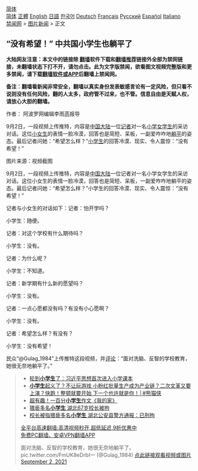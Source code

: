  <!-- 面包屑导航 --> <div class="breadcrumb"><!-- GTranslate: https://gtranslate.io/ -->  <div class="switcher notranslate">  <div class="selected">  <a href="#" onclick="return false;"> 简体</a>  </div>  <div class="option">  <a href="https://www.bannedbook.org" onclick="doGTranslate('zh-CN|zh-CN');jQuery('div.switcher div.selected a').html(jQuery(this).html());return false;" title="简体中文" class="nturl selected"> 简体</a>  <a href="https://www.bannedbook.org/zh-tw/" onclick="doGTranslate('zh-CN|zh-TW');jQuery('div.switcher div.selected a').html(jQuery(this).html());return false;" title="繁體中文" class="nturl"> 正體</a>  <a href="https://www.bannedbook.org/en/" onclick="doGTranslate('zh-CN|en');jQuery('div.switcher div.selected a').html(jQuery(this).html());return false;" title="English" class="nturl"> English</a>  <a href="https://www.bannedbook.org/ja/" onclick="doGTranslate('zh-CN|ja');jQuery('div.switcher div.selected a').html(jQuery(this).html());return false;" title="日本語" class="nturl"> 日語</a>  <a href="https://www.bannedbook.org/ko/" onclick="doGTranslate('zh-CN|ko');jQuery('div.switcher div.selected a').html(jQuery(this).html());return false;" title="한국어" class="nturl"> 한국어</a>  <a href="https://www.bannedbook.org/de/" onclick="doGTranslate('zh-CN|de');jQuery('div.switcher div.selected a').html(jQuery(this).html());return false;" title="Deutsch" class="nturl"> Deutsch</a>  <a href="https://www.bannedbook.org/fr/" onclick="doGTranslate('zh-CN|fr');jQuery('div.switcher div.selected a').html(jQuery(this).html());return false;" title="Français" class="nturl"> Français</a>  <a href="https://www.bannedbook.org/ru/" onclick="doGTranslate('zh-CN|ru');jQuery('div.switcher div.selected a').html(jQuery(this).html());return false;" title="Русский" class="nturl"> Русский</a>  <a href="https://www.bannedbook.org/es/" onclick="doGTranslate('zh-CN|es');jQuery('div.switcher div.selected a').html(jQuery(this).html());return false;" title="Español" class="nturl"> Español</a>  <a href="https://www.bannedbook.org/it/" onclick="doGTranslate('zh-CN|it');jQuery('div.switcher div.selected a').html(jQuery(this).html());return false;" title="Italiano" class="nturl"> Italiano</a>  </div>  </div>      <div class='breadcrumb-sub'><!-- Breadcrumb NavXT 6.3.0 --> <a href="https://www.bannedbook.org/" class="home">禁闻网</a> &gt; <a href="https://www.bannedbook.org/bnews/topimagenews/" class="category">图片新闻</a> &gt; 正文</div></div><h2>“没有希望！” 中共国小学生也躺平了</h2> <p class="notice"><b>大陆网友注意：本文中的链接除 <a href="https://github.com/bannedbook/fanqiang" >翻墙</a>软件下载和<a href="https://github.com/killgcd/justmysocks/blob/master/README.md">翻墙推荐</a>链接外全部为禁网链接，未翻墙状态下打不开，请勿点击。此为文字版禁闻，欲看图文视频完整版和更多禁闻，请下载<a href="https://github.com/bannedbook/fanqiang">翻墙软件或APP</a>后翻墙上禁闻网。</p><p>备注：翻墙看新闻非常安全，翻墙以真实身份发表敏感言论有一定风险，但只看不说则没有任何风险，翻的人太多，政府管不过来，也不管。信息自由是天赋人权，请放心大胆的翻墙。</b></p>  <div class="entry"> <p>作者： 阿波罗网编辑李雨菡报导</p> <p id="summary">9月2日，一段视频上传推特，内容是<span class='wp_keywordlink_affiliate'><a href="https://www.bannedbook.org/" title="中国" target="_blank">中国</a></span><span class='wp_keywordlink_affiliate'><a href="https://www.bannedbook.org/" title="大陆" target="_blank">大陆</a></span>一位<a href="https://www.bannedbook.org/bnews/tag/%E8%AE%B0%E8%80%85/" class="st_tag internal_tag" rel="tag" title="标签 记者 下的日志">记者</a>对一名<a href="https://www.bannedbook.org/bnews/tag/%E5%B0%8F%E5%AD%A6/" class="st_tag internal_tag" rel="tag" title="标签 小学 下的日志">小学</a><a href="https://www.bannedbook.org/bnews/tag/%E5%A5%B3%E5%AD%A6%E7%94%9F/" class="st_tag internal_tag" rel="tag" title="标签 女学生 下的日志">女学生</a>的采访对话。这位<a href="https://www.bannedbook.org/bnews/tag/%e5%b0%8f%e5%a5%b3%e7%94%9f/" class="st_tag internal_tag" rel="tag" title="标签 小女生 下的日志">小女生</a>的表情一脸冷漠，回答也是简短、呆板，一副爱咋咋地<a href="https://www.bannedbook.org/bnews/tag/%e8%ba%ba%e5%b9%b3/" class="st_tag internal_tag" rel="tag" title="标签 躺平 下的日志">躺平</a>的姿态。最后记者问她：“希望怎么样？”<a href="https://www.bannedbook.org/bnews/tag/%E5%B0%8F%E5%AD%A6%E7%94%9F/" class="st_tag internal_tag" rel="tag" title="标签 小学生 下的日志">小学生</a>的回答冷漠、现实、令人震惊：“没有希望！”</p> <p id="conimg">图片来源：视频截图</p> <p>9月2日，一段视频上传推特，内容是<a href="https://www.bannedbook.org/bnews/tag/%e4%b8%ad%e5%9b%bd%e5%a4%a7%e9%99%86/" class="st_tag internal_tag" rel="tag" title="标签 中国大陆 下的日志">中国大陆</a>一位记者对一名小学女学生的采访对话。这位小女生的表情一脸冷漠，回答也是简短、呆板，一副爱咋咋地躺平的姿态。最后记者问她：“希望怎么样？”小学生的回答冷漠、现实、令人震惊：“没有希望！”</p> <p>记者与小女生的对话如下：记者：怕开学吗？</p>  <p>小学生：随便。</p> <p>记者：对这个学校有什么期待吗？</p> <p>小学生：没有。</p> <p>记者：为什么呢？</p> <p>小学生：不知道。</p>  <p>记者：新学期有什么新的愿望吗？</p> <p>小学生：没有。</p> <p>记者：一点心愿都没有吗？有没有小心愿啊？</p> <p>小学生：没有。</p> <p>记者：希望怎么样？有没有？</p>  <p>小学生：没有希望！</p> <p>民众“@Gulag_1984”上传推特这段视频，并<span class='wp_keywordlink_affiliate'><a href="https://www.bannedbook.org/bnews/comments/" title="新闻评论" target="_blank">评论</a></span>：“面对洗脑、反智的学校教育，她很无奈地躺平了。”</p> <blockquote><ul class='op-related-articles' title='相关阅读'> <li><a href='https://www.bannedbook.org/bnews/headline/20210901/1617222.html' target='_blank'>轮到<b>小学生</b>了：习近平思想首次进入小学课本</a></li> <li><a href='https://www.bannedbook.org/bnews/comments/20210901/1616936.html' target='_blank'><b>小学生</b>起义了？不让玩游戏 小粉红批量生产成为产业链？二次文革又要上演？快跑！整顿就要开始 下一个也许就是你！│#熊猫侠</a></li> <li><a href='https://www.bannedbook.org/bnews/comments/20210827/1614409.html' target='_blank'>超有趣！一百分<b>小学生</b>作文《我的家》</a></li> <li><a href='https://www.bannedbook.org/bnews/cnnews/20210823/1611378.html' target='_blank'>猥亵多名<b>小学生</b> 湖北67岁校长被拘</a></li> <li><a href='https://www.bannedbook.org/bnews/baitai/20210822/1610987.html' target='_blank'>校长被指猥亵多名<b>小学生</b> 湖北公安县警方通报：已刑拘</a></li> </ul> <p class="texttj"> <a href="https://github.com/bannedbook/fanqiang/wiki/V2ray%E6%9C%BA%E5%9C%BA" target="_blank">全平台高速翻墙:高清视频秒开,超低延迟,9折优惠中</a><br/> <a href="https://github.com/bannedbook/fanqiang/wiki/%E7%A6%81%E9%97%BB%E7%BD%91%E5%AE%89%E5%8D%93%E7%BF%BB%E5%A2%99%E6%96%B0%E9%97%BBAPP" target="_blank">免费PC翻墙、安卓VPN翻墙APP</a></p><p>面对洗脑、反智的学校教育，她很无奈地躺平了。 pic.twitter.com/FmUK8eDrbI—          (@Gulag_1984) <a href="https://twitter.com/Gulag_1984/status/1433274762835398660?ref_src=twsrc%5Etfw">点此链接观看视频或图片 September 2, 2021</a></p></blockquote> </p> <a name='sharetosocial'></a>  <div style="margin-bottom:5px;padding-bottom:5px;clear:both"> <div id="archive-pix-1" class="banner-ads"> <!-- AuctionX Display platform tag START --> <div id="26318x728x90x621x_ADSLOT2" clicktrack="%%CLICK_URL_ESC%%"></div> <!-- AuctionX Display platform tag END --> </div> <div id="archive-pix-2" class="banner-ads"> <!-- AuctionX Display platform tag START --> <div id="26315x300x250x621x_ADSLOT2" clicktrack="%%CLICK_URL_ESC%%"></div> <!-- AuctionX Display platform tag END --> </div> </div>  <div id="archive-pix-1" class="banner-ads"> <!-- AuctionX Display platform tag START --> <div id="26318x728x90x621x_ADSLOT3" clicktrack="%%CLICK_URL_ESC%%"></div> <!-- AuctionX Display platform tag END --> </div> </div><!--END ENTRY--> 